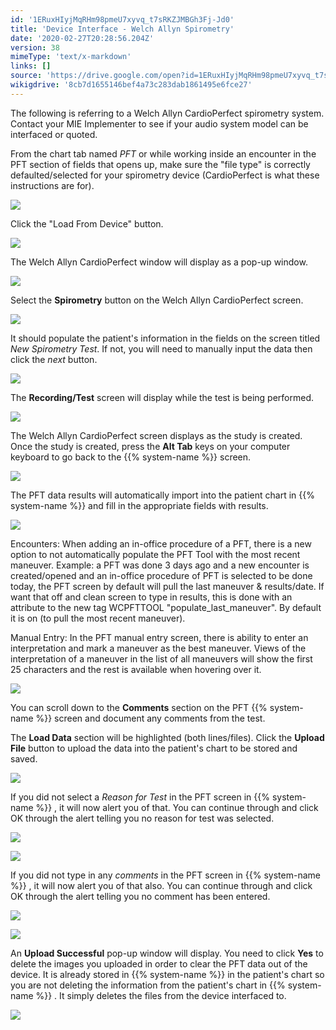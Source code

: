 ```yaml
---
id: '1ERuxHIyjMqRHm98pmeU7xyvq_t7sRKZJMBGh3Fj-Jd0'
title: 'Device Interface - Welch Allyn Spirometry'
date: '2020-02-27T20:28:56.204Z'
version: 38
mimeType: 'text/x-markdown'
links: []
source: 'https://drive.google.com/open?id=1ERuxHIyjMqRHm98pmeU7xyvq_t7sRKZJMBGh3Fj-Jd0'
wikigdrive: '8cb7d1655146bef4a73c283dab1861495e6fce27'
---
```

The following is referring to a Welch Allyn CardioPerfect spirometry system. Contact your MIE Implementer to see if your audio system model can be interfaced or quoted.

From the chart tab named *PFT* or while working inside an encounter in the PFT section of fields that opens up, make sure the "file type" is correctly defaulted/selected for your spirometry device (CardioPerfect is what these instructions are for).

![](../device-interface-welch-allyn-spirometry.assets/278bd91e8673a0fddf083772fb20031f.png)

Click the "Load From Device" button.

![](../device-interface-welch-allyn-spirometry.assets/9b8e81b29a3dc0c3d8551774ae1e1339.png)

The Welch Allyn CardioPerfect window will display as a pop-up window.

![](../device-interface-welch-allyn-spirometry.assets/dacb0656ea6c39c025d252d5e5932087.png)

Select the **Spirometry** button on the Welch Allyn CardioPerfect screen.

![](../device-interface-welch-allyn-spirometry.assets/e38d11d4eaa80d608699a5663a92d0ca.png)

It should populate the patient's information in the fields on the screen titled *New Spirometry Test*. If not, you will need to manually input the data then click the *next* button.

![](../device-interface-welch-allyn-spirometry.assets/b7f3686854718c2676bc3f0979bfe638.png)

The **Recording/Test** screen will display while the test is being performed.

![](../device-interface-welch-allyn-spirometry.assets/940589d91db1e3104f4860b23fbfecf2.png)

The Welch Allyn CardioPerfect screen displays as the study is created. Once the study is created, press the **Alt Tab** keys on your computer keyboard to go back to the {{% system-name %}} screen.

![](../device-interface-welch-allyn-spirometry.assets/e25b0703a8c73ed82ff966f26f895279.png)

The PFT data results will automatically import into the patient chart in {{% system-name %}} and fill in the appropriate fields with results.

![](../device-interface-welch-allyn-spirometry.assets/3f27cba5b17803920610374922cfcb87.png)

Encounters: When adding an in-office procedure of a PFT, there is a new option to not automatically populate the PFT Tool with the most recent maneuver. Example: a PFT was done 3 days ago and a new encounter is created/opened and an in-office procedure of PFT is selected to be done today, the PFT screen by default will pull the last maneuver & results/date. If want that off and clean screen to type in results, this is done with an attribute to the new tag WCPFTTOOL "populate_last_maneuver". By default it is on (to pull the most recent maneuver).

Manual Entry: In the PFT manual entry screen, there is ability to enter an interpretation and mark a maneuver as the best maneuver. Views of the interpretation of a maneuver in the list of all maneuvers will show the first 25 characters and the rest is available when hovering over it.

![](../device-interface-welch-allyn-spirometry.assets/24613d4e362c92556f3cf852287d69d0.png)

You can scroll down to the **Comments** section on the PFT {{% system-name %}} screen and document any comments from the test.

The **Load Data** section will be highlighted (both lines/files). Click the **Upload File** button to upload the data into the patient's chart to be stored and saved.

![](../device-interface-welch-allyn-spirometry.assets/22f0bf3007795c34afa926cd24d07ff6.png)

If you did not select a *Reason for Test* in the PFT screen in {{% system-name %}} , it will now alert you of that. You can continue through and click OK through the alert telling you no reason for test was selected.

![](../device-interface-welch-allyn-spirometry.assets/c3bf54cde122755049dfe873ed8d355e.png)

![](../device-interface-welch-allyn-spirometry.assets/c3d77a1521043e4c5520e2a25796cb49.png)

If you did not type in any *comments* in the PFT screen in {{% system-name %}} , it will now alert you of that also. You can continue through and click OK through the alert telling you no comment has been entered.

![](../device-interface-welch-allyn-spirometry.assets/acbb3262c14eb8807b1226c72a817524.png)

![](../device-interface-welch-allyn-spirometry.assets/e4ea6dbe0b0dedc64fb6754bad005309.png)

An **Upload Successful** pop-up window will display. You need to click **Yes** to delete the images you uploaded in order to clear the PFT data out of the device. It is already stored in {{% system-name %}} in the patient's chart so you are not deleting the information from the patient's chart in {{% system-name %}} . It simply deletes the files from the device interfaced to.

![](../device-interface-welch-allyn-spirometry.assets/5897e6ffdf4aabd9f276f3b2682dbf3b.png)
